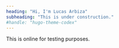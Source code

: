 ```yaml
---
heading: "Hi, I'm Lucas Arbiza"
subheading: "This is under construction."
#handle: "hugo-theme-codex"
---
```


This is online for testing purposes.
